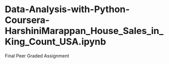 # Data-Analysis-with-Python-Coursera-HarshiniMarappan_House_Sales_in_King_Count_USA.ipynb



Final Peer Graded Assignment
